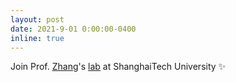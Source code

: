 ```yaml
---
layout: post
date: 2021-9-01 0:00:00-0400
inline: true
---
```


Join Prof. [Zhang](https://sist.shanghaitech.edu.cn/2020/0707/c7499a53859/page.htm)'s [lab](https://smilelab.com.cn/) at ShanghaiTech University :sparkles:

